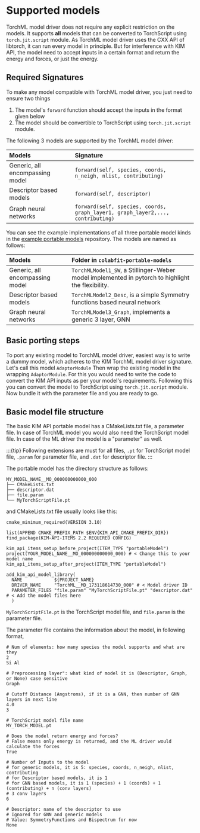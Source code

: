 # Supported models

TorchML model driver does not require any explicit restriction on the models.
It supports **all** models that can be converted to TorchScript using `torch.jit.script` module.
As TorchML model driver uses the CXX API of libtorch, it can run every model in principle.
But for interference with KIM API, the model need to accept inputs in a certain format and 
return the energy and forces, or just the energy.

## Required Signatures
To make any model compatible with TorchML model driver, you just need to ensure two things
1. The model's `forward` function should accept the inputs in the format given below
2. The model should be convertible to TorchScript using `torch.jit.script` module.

The following 3 models are supported by the TorchML model driver:

|Models|Signature|
|:-----|:--------|
|Generic, all encompassing model |`forward(self, species, coords, n_neigh, nlist, contributing)`|
|Descriptor based models | `forward(self, descriptor)`|
|Graph neural networks | `forward(self, species, coords, graph_layer1, graph_layer2,..., contributing)`|

You can see the example implementations of all three portable model kinds in
the [example portable models](https://github.com/ipcamit/colabfit-portable-models) repository.
The models are named as follows:

|Models| Folder in `colabfit-portable-models`                                                              |
|:-----|:--------------------------------------------------------------------------------------------------|
|Generic, all encompassing model | `TorchMLModel1_SW`, a Stillinger-Weber model implemented in pytorch to highlight the flexibility. |
|Descriptor based models | `TorchMLModel2_Desc`, is a simple Symmetry functions based neural network                         |
|Graph neural networks | `TorchMLModel3_Graph`, implements a generic 3 layer, GNN                                          |

## Basic porting steps
To port any existing model to TorchML model driver, easiest way is to write a dummy model,
which adheres to the KIM TorchML model driver signature. Let's call this model `AdaptorModule`
Then wrap the existing model in the wrapping `AdaptorModule`. For this you would need to write 
the code to convert the KIM API inputs as per your model's requirements. Following this
you can convert the model to TorchScript using `torch.jit.script` module. Now bundle it 
with the parameter file and you are ready to go.

## Basic model file structure
The basic KIM API portable model has a CMakeLists.txt file, a parameter file. In case
of TorchML model you would also need the TorchScript model file. In case of the ML driver
the model is a "parameter" as well.

:::{tip}
Following extensions are must for all files, `.pt` for TorchScript model file, `.param` for parameter file, and `.dat` for descriptor file.
:::

The portable model has the directory structure as follows:
```{bash}
MY_MODEL_NAME__MO_000000000000_000
├── CMakeLists.txt
├── descriptor.dat
├── file.param
└── MyTorchScriptFile.pt
```

and CMakeLists.txt file usually looks like this:
```{cmake}
cmake_minimum_required(VERSION 3.10)

list(APPEND CMAKE_PREFIX_PATH $ENV{KIM_API_CMAKE_PREFIX_DIR})
find_package(KIM-API-ITEMS 2.2 REQUIRED CONFIG)

kim_api_items_setup_before_project(ITEM_TYPE "portableModel")
project(YOUR_MODEL_NAME__MO_000000000000_000) # < Change this to your model name
kim_api_items_setup_after_project(ITEM_TYPE "portableModel")

add_kim_api_model_library(
  NAME            ${PROJECT_NAME}
  DRIVER_NAME     "TorchML__MD_173118614730_000" # < Model driver ID
  PARAMETER_FILES "file.param" "MyTorchScriptFile.pt" "descriptor.dat" # < Add the model files here
  )
```
`MyTorchScriptFile.pt` is the TorchScript model file, and `file.param` is the parameter file.

The parameter file contains the information about the model, in following format,
```
# Num of elements: how many species the model supports and what are they
2
Si Al

# Preprocessing layer": what kind of model it is (Descriptor, Graph, or None) case sensitive
Graph

# Cutoff Distance (Angstroms), if it is a GNN, then number of GNN layers in next line
4.0
3

# TorchScript model file name
MY_TORCH_MODEL.pt

# Does the model return energy and forces?
# False means only energy is returned, and the ML driver would calculate the forces
True

# Number of Inputs to the model
# for generic models, it is 5: species, coords, n_neigh, nlist, contributing
# for Descriptor based models, it is 1
# for GNN based models, it is 1 (species) + 1 (coords) + 1 (contributing) + n (conv layers)
# 3 conv layers  
6

# Descriptor: name of the descriptor to use
# Ignored for GNN and generic models
# Value: SymmetryFunctions and Bispectrum for now
None
```

